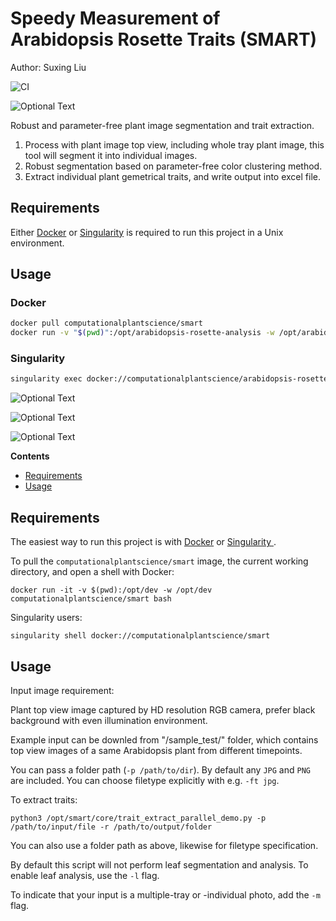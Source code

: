 # Speedy Measurement of Arabidopsis Rosette Traits (SMART)

Author: Suxing Liu

![CI](https://github.com/Computational-Plant-Science/arabidopsis-rosette-analysis/workflows/CI/badge.svg)

![Optional Text](../master/media/Smart.png) 

Robust and parameter-free plant image segmentation and trait extraction.

1. Process with plant image top view, including whole tray plant image, this tool will segment it into individual images.
2. Robust segmentation based on parameter-free color clustering method.
3. Extract individual plant gemetrical traits, and write output into excel file.


## Requirements

Either [Docker](https://www.docker.com/) or [Singularity](https://sylabs.io/singularity/) is required to run this project in a Unix environment.

## Usage

### Docker

```bash
docker pull computationalplantscience/smart
docker run -v "$(pwd)":/opt/arabidopsis-rosette-analysis -w /opt/arabidopsis-rosette-analysis computationalplantscience/arabidopsis-rosette-analysis python3 /opt/arabidopsis-rosette-analysis/trait_extract_parallel.py -i input -o output -ft "jpg,png"
```

### Singularity

```bash
singularity exec docker://computationalplantscience/arabidopsis-rosette-analysis python3 trait_extract_parallel.py -i input -o output -ft "jpg,png"
```

![Optional Text](../master/media/image_01.png)

![Optional Text](../master/media/Slide1.png)

![Optional Text](../master/media/Slide2.png)

<!-- START doctoc generated TOC please keep comment here to allow auto update -->
<!-- DON'T EDIT THIS SECTION, INSTEAD RE-RUN doctoc TO UPDATE -->
**Contents**

- [Requirements](#requirements)
- [Usage](#usage)

<!-- END doctoc generated TOC please keep comment here to allow auto update -->

## Requirements

The easiest way to run this project is with [Docker](https://www.docker.com/) or [Singularity ](https://sylabs.io/singularity/).

To pull the `computationalplantscience/smart` image, the current working directory, and open a shell with Docker:

`docker run -it -v $(pwd):/opt/dev -w /opt/dev computationalplantscience/smart bash`

Singularity users:

`singularity shell docker://computationalplantscience/smart`

## Usage

Input image requirement:

Plant top view image captured by HD resolution RGB camera, prefer black background with even illumination environment. 

Example input can be downled from "/sample_test/" folder, which contains top view images of a same Arabidopsis plant from different timepoints. 


You can pass a folder path (`-p /path/to/dir`). By default any `JPG` and `PNG` are included. You can choose filetype explicitly with e.g. `-ft jpg`.

To extract traits:

`python3 /opt/smart/core/trait_extract_parallel_demo.py -p /path/to/input/file -r /path/to/output/folder`

You can also use a folder path as above, likewise for filetype specification.

By default this script will not perform leaf segmentation and analysis. To enable leaf analysis, use the `-l` flag.

To indicate that your input is a multiple-tray or -individual photo, add the `-m` flag.

